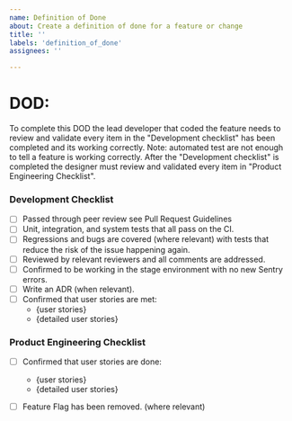 ```yaml
---
name: Definition of Done
about: Create a definition of done for a feature or change
title: ''
labels: 'definition_of_done'
assignees: ''

---
```



# DOD:

To complete this DOD  the lead developer that coded the feature needs to review and validate every item in the "Development checklist" has been completed and its working correctly. Note: automated test are not enough to tell a feature is working correctly. 
After the "Development checklist" is completed the designer must review and validated every item in "Product Engineering Checklist".


### Development Checklist
- [ ] Passed through peer review see Pull Request Guidelines
- [ ] Unit, integration, and system tests that all pass on the CI.
- [ ] Regressions and bugs are covered (where relevant) with tests that reduce the risk of the issue happening again.
- [ ] Reviewed by relevant reviewers and all comments are addressed.
- [ ] Confirmed to be working in the stage environment with no new Sentry errors.
- [ ] Write an ADR (when relevant).
- [ ] Confirmed that user stories are met:
    - {user stories}
    - {detailed user stories}


### Product Engineering Checklist
- [ ]  Confirmed that user stories are done:
    - {user stories}
    - {detailed user stories}
- [ ] Feature Flag has been removed. (where relevant)




